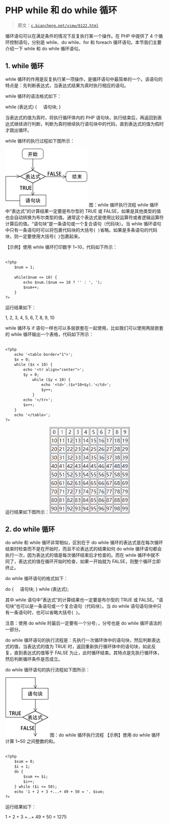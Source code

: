 # PHP while 和 do while 循环

> 原文：[`c.biancheng.net/view/6122.html`](http://c.biancheng.net/view/6122.html)

循环语句可以在满足条件的情况下反复执行某一个操作。在 PHP 中提供了 4 个循环控制语句，分别是 while、do while、for 和 foreach 循环语句。本节我们主要介绍一下 while 和 do while 循环语句。

## 1\. while 循环

while 循环的作用是反复执行某一项操作，是循环语句中最简单的一个。该语句的特点是：先判断表达式，当表达式结果为真时执行相应的语句。

while 循环的语法格式如下：

while (表达式) {
    语句块;
}

当表达式的值为真时，将执行循环体内的 PHP 语句块，执行结束后，再返回到表达式继续进行判断，判断为真时继续执行语句块中的代码，直到表达式的值为假时才跳出循环。

while 循环的执行过程如下图所示：

![while 循环执行流程](img/1d20ad6f5ea0c4b6584d61aeee9bfee7.png)
图：while 循环执行流程
while 循环中“表达式”的计算结果一定要是布尔型的 TRUE 或 FALSE，如果是其他类型的值也会自动转换为布尔类型的值。通常这个表达式是使用比较运算符或者逻辑运算符计算后的值。“语句块”是一条语句或一个复合语句（代码块）。当 while 循环语句中只有一条语句时可以将包裹代码块的大括号`{ }`省略。如果是多条语句的代码块，则一定要使用大括号`{ }`包裹起来。

【示例】使用 while 循环打印数字 1~10，代码如下所示：

```

<?php
    $num = 1;

    while($num <= 10) {
        echo $num.($num == 10 ? '' : ', ');
        $num++;
    }
?>
```

运行结果如下：

1, 2, 3, 4, 5, 6, 7, 8, 9, 10

while 循环与 if 语句一样也可以多层嵌套在一起使用，比如我们可以使用两层嵌套的 while 循环输出一个表格，代码如下所示：

```

<?php
    echo '<table border="1">';
    $x = 0;
    while ($x < 10) {
        echo '<tr align="center">';
        $y = 0;
            while ($y < 10) {
                echo '<td>'.($x*10+$y).'</td>';
                $y++;
            }
        echo '</tr>';
        $x++;
    }
    echo '</table>';
?>
```

运行结果如下图所示：![](img/6c44727958e8380f5f6346492d34be2f.png)

## 2\. do while 循环

do while 和 while 循环非常相似，区别在于 do while 循环的表达式是在每次循环结束时检查而不是在开始时，而且不论表达式的结果如何 do while 循环语句都会执行一次，因为表达式的值是每次循环结束后才检查的。而在 while 循环中就不同了，表达式的值在循环开始时检查，如果一开始就为 FALSE，则整个循环立即终止。

do while 循环语句的格式如下：

do {
    语句块;
} while (表达式);

其中 while 语句中“表达式”的计算结果也一定要是布尔型的 TRUE 或 FALSE。“语句块”也可以是一条语句或一个复合语句（代码块）。当 do while 语句语句块中只有一条语句时，也可以省略大括号`{ }`。

注意：使用 do while 时最后一定要有一个分号`;`，分号也是 do while 循环语法的一部分。

do while 循环语句的执行流程是：先执行一次循环体中的语句块，然后判断表达式的值，当表达式的值为 TRUE 时，返回重新执行循环体中的语句块，如此反复，直到表达式的值等于 FALSE 为止，此时循环结束。其特点是先执行循环体，然后判断循环条件是否成立。

do while 循环语句的执行流程如下图所示：

![do while 循环执行流程](img/6d44f0d4105c042525c2fd2500dfa0fd.png)
图：do while 循环执行流程
【示例】使用 do while 循环计算 1~50 之间整数的和。

```

<?php
    $sum = 0;
    $i = 1;
    do {
        $sum += $i;
        $i++;
    } while ($i <= 50);
    echo '1 + 2 + 3 +...+ 49 + 50 = '. $sum;
?>
```

运行结果如下：

1 + 2 + 3 +...+ 49 + 50 = 1275